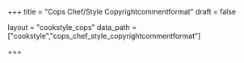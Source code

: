 +++
title = "Cops Chef/Style Copyrightcommentformat"
draft = false

layout = "cookstyle_cops"
data_path = ["cookstyle","cops_chef_style_copyrightcommentformat"]

+++

<!-- The content of this page is automatically generated from the
cops_chef_style_copyrightcommentformat.yml file in github.com/chef/cookstyle/docs-chef-io/data/cookstyle. -->
